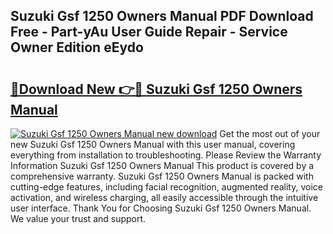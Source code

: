 ## Suzuki Gsf 1250 Owners Manual PDF Download Free - Part-yAu User Guide Repair - Service Owner Edition eEydo

# <h2><a href="http://bc80604.oget.top/?id=Suzuki+Gsf+1250+Owners+Manual">🔗Download New 👉🔴 Suzuki Gsf 1250 Owners Manual</a></h2>

[![Suzuki Gsf 1250 Owners Manual new download](https://i.imgur.com/5g1atiW.png)](http://bc80604.oget.top/?id=Suzuki+Gsf+1250+Owners+Manual)
Get the most out of your new Suzuki Gsf 1250 Owners Manual with this user manual, covering everything from installation to troubleshooting. Please Review the Warranty Information Suzuki Gsf 1250 Owners Manual This product is covered by a comprehensive warranty. Suzuki Gsf 1250 Owners Manual is packed with cutting-edge features, including facial recognition, augmented reality, voice activation, and wireless charging, all easily accessible through the intuitive user interface. Thank You for Choosing Suzuki Gsf 1250 Owners Manual. We value your trust and support.
